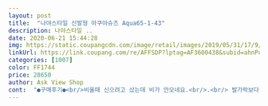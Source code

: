 ```yaml
---
layout: post 
title:  "나야스타일 신발형 아쿠아슈즈 Aqua65-1-43" 
description: 나야스타일 ..
date: 2020-06-21 15:44:28 
img: https://static.coupangcdn.com/image/retail/images/2019/05/31/17/9/c9a9f4e7-0167-4d96-bdbc-d8096f60a9d9.jpg 
linkUrl: https://link.coupang.com/re/AFFSDP?lptag=AF3600438&subid=ahnPublicAsk&pageKey=232859296&itemId=739645574&vendorItemId=4867831429&traceid=V0-113-284dd301ac570c18 
categories: [1007] 
color: FF1744 
price: 28650 
author: Ask View Shop 
cont:  "●구매후기●<br/>비올때 신으려고 샀는데 비가 안오네요.<br/>.<br/> 발가락보다 앞부분이 더 길어서 끝까지 발이 안닿아 아쉽지만 볼은 딱 맞아서 이대로 신어야할 것 같습니다.<br/><br/>신발바닥이 구멍이나 있는줄 모르고 구매했어요<br/>평소 생활하는데는 어울리지 않네요<br/>" 
---
```

